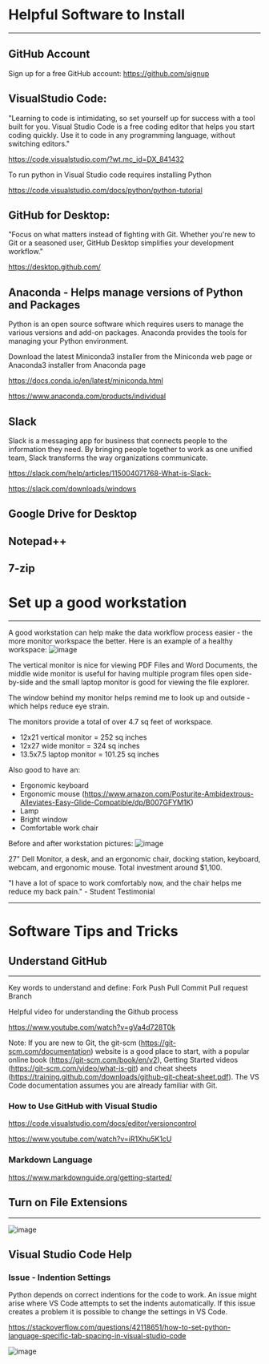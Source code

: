 # Helpful Software to Install
---
## GitHub Account
Sign up for a free GitHub account: https://github.com/signup 

## VisualStudio Code:
"Learning to code is intimidating, so set yourself up for success with a tool built for you. 
Visual Studio Code is a free coding editor that helps you start coding quickly. 
Use it to code in any programming language, without switching editors."

https://code.visualstudio.com/?wt.mc_id=DX_841432

To run python in Visual Studio code requires installing Python 

https://code.visualstudio.com/docs/python/python-tutorial

## GitHub for Desktop:
"Focus on what matters instead of fighting with Git. 
Whether you're new to Git or a seasoned user, GitHub Desktop simplifies your development workflow."

https://desktop.github.com/

## Anaconda - Helps manage versions of Python and Packages
Python is an open source software which requires users to manage the various versions and add-on packages. Anaconda provides the tools for managing your Python environment.

Download the latest Miniconda3 installer from the Miniconda web page or Anaconda3 installer from Anaconda page

https://docs.conda.io/en/latest/miniconda.html

https://www.anaconda.com/products/individual

## Slack
Slack is a messaging app for business that connects people to the information they need. By bringing people together to work as one unified team, Slack transforms the way organizations communicate.

https://slack.com/help/articles/115004071768-What-is-Slack-

https://slack.com/downloads/windows

## Google Drive for Desktop

## Notepad++

## 7-zip

# Set up a good workstation
---
A good workstation can help make the data workflow process easier - the more monitor workspace the better. Here is an example of a healthy workspace:
![image](https://user-images.githubusercontent.com/5131566/151397786-08070788-2816-444f-a41d-5ba7806bd698.png)

The vertical monitor is nice for viewing PDF Files and Word Documents, the middle wide monitor is useful for having multiple program files open side-by-side and the small laptop monitor is good for viewing the file explorer. 

The window behind my monitor helps remind me to look up and outside - which helps reduce eye strain.

The monitors provide a total of over 4.7 sq feet of workspace.
- 12x21 vertical monitor = 252 sq inches
- 12x27 wide monitor = 324 sq inches
- 13.5x7.5 laptop monitor = 101.25 sq inches

Also good to have an:
- Ergonomic keyboard 
- Ergonomic mouse (https://www.amazon.com/Posturite-Ambidextrous-Alleviates-Easy-Glide-Compatible/dp/B007GFYM1K)
- Lamp
- Bright window
- Comfortable work chair

Before and after workstation pictures:
![image](https://raw.githubusercontent.com/npr99/URSC645/main/.github/images/URSC645_Workstation_2023-01-25.JPG)

27" Dell Monitor, a desk, and an ergonomic chair, docking station, keyboard, webcam, and ergonomic mouse. Total investment around $1,100.

"I have a lot of space to work comfortably now, and the chair helps me reduce my back pain." - Student Testimonial

---
# Software Tips and Tricks
## Understand GitHub
---
Key words to understand and define:
Fork
Push
Pull
Commit
Pull request
Branch

Helpful video for understanding the Github process

https://www.youtube.com/watch?v=gVa4d728T0k

Note: If you are new to Git, the git-scm (https://git-scm.com/documentation) website is a good place to start, with a popular online book (https://git-scm.com/book/en/v2), 
Getting Started videos (https://git-scm.com/video/what-is-git) and cheat sheets (https://training.github.com/downloads/github-git-cheat-sheet.pdf). 
The VS Code documentation assumes you are already familiar with Git.

### How to Use GitHub with Visual Studio

https://code.visualstudio.com/docs/editor/versioncontrol

https://www.youtube.com/watch?v=iR1Xhu5K1cU

### Markdown Language

https://www.markdownguide.org/getting-started/

## Turn on File Extensions
---

![image](https://user-images.githubusercontent.com/5131566/150422462-fc33e914-9720-41fe-9fa2-c39eaaa30a7c.png)

## Visual Studio Code Help
### Issue - Indention Settings
Python depends on correct indentions for the code to work. An issue might arise where VS Code attempts to set the indents automatically. If this issue creates a problem it is possible to change the settings in VS Code.

https://stackoverflow.com/questions/42118651/how-to-set-python-language-specific-tab-spacing-in-visual-studio-code

![image](https://user-images.githubusercontent.com/5131566/151396820-197fc2ec-acad-4b2c-84e6-ea897e63cfed.png)


